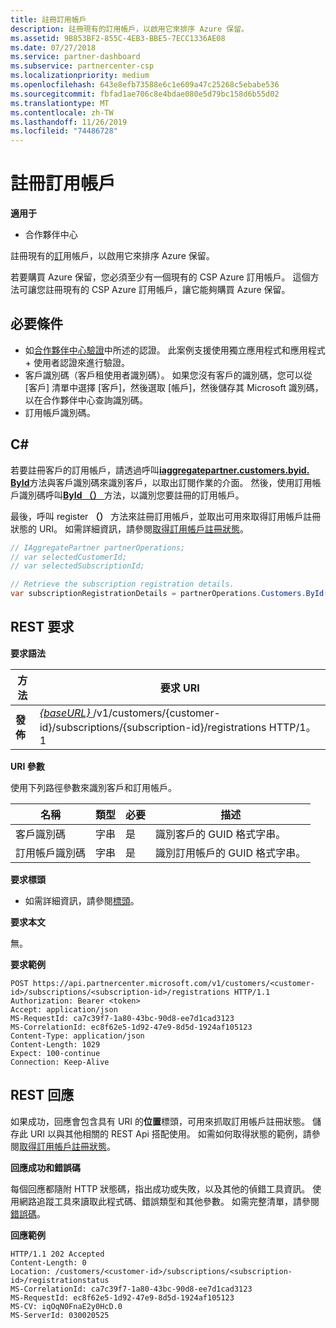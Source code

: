 ```yaml
---
title: 註冊訂用帳戶
description: 註冊現有的訂用帳戶，以啟用它來排序 Azure 保留。
ms.assetid: 9B853BF2-855C-4EB3-BBE5-7ECC1336AE08
ms.date: 07/27/2018
ms.service: partner-dashboard
ms.subservice: partnercenter-csp
ms.localizationpriority: medium
ms.openlocfilehash: 643e8efb73588e6c1e609a47c25268c5ebabe536
ms.sourcegitcommit: fbfad1ae706c8e4bdae080e5d79bc158d6b55d02
ms.translationtype: MT
ms.contentlocale: zh-TW
ms.lasthandoff: 11/26/2019
ms.locfileid: "74486728"
---
```

# <a name="register-a-subscription"></a>註冊訂用帳戶


**適用于**

- 合作夥伴中心

註冊現有的[訂](subscription-resources.md)用帳戶，以啟用它來排序 Azure 保留。  

若要購買 Azure 保留，您必須至少有一個現有的 CSP Azure 訂用帳戶。 這個方法可讓您註冊現有的 CSP Azure 訂用帳戶，讓它能夠購買 Azure 保留。 

## <a name="span-idprerequisitesspan-idprerequisitesspan-idprerequisitesprerequisites"></a><span id="Prerequisites"/><span id="prerequisites"/><span id="PREREQUISITES"/>必要條件


- 如[合作夥伴中心驗證](partner-center-authentication.md)中所述的認證。 此案例支援使用獨立應用程式和應用程式 + 使用者認證來進行驗證。
- 客戶識別碼（客戶租使用者識別碼）。 如果您沒有客戶的識別碼，您可以從 [客戶] 清單中選擇 [客戶]，然後選取 [帳戶]，然後儲存其 Microsoft 識別碼，以在合作夥伴中心查詢識別碼。
- 訂用帳戶識別碼。

## <a name="span-idc_span-idc_c"></a><span id="C_"/><span id="c_"/>C#


若要註冊客戶的訂用帳戶，請透過呼叫[**iaggregatepartner.customers.byid. ById**](https://docs.microsoft.com/dotnet/api/microsoft.store.partnercenter.customers.icustomercollection.byid)方法與客戶識別碼來識別客戶，以取出訂閱作業的介面。 然後，使用訂用帳戶識別碼呼叫[**ById （）** ](https://docs.microsoft.com/dotnet/api/microsoft.store.partnercenter.subscriptions.isubscriptioncollection.byid)方法，以識別您要註冊的訂用帳戶。 

最後，呼叫 register **（）** 方法來註冊訂用帳戶，並取出可用來取得訂用帳戶註冊狀態的 URI。 如需詳細資訊，請參閱[取得訂用帳戶註冊狀態](get-subscription-registration-status.md)。

``` csharp
// IAggregatePartner partnerOperations;
// var selectedCustomerId;
// var selectedSubscriptionId;

// Retrieve the subscription registration details.
var subscriptionRegistrationDetails = partnerOperations.Customers.ById(selectedCustomerId).Subscriptions.ById(selectedSubscriptionId).Registration.Register();
```


## <a name="span-idrest_requestspan-idrest_requestspan-idrest_requestrest-request"></a><span id="REST_Request"/><span id="rest_request"/><span id="REST_REQUEST"/>REST 要求


**要求語法**

| 方法    | 要求 URI                                                                                                                        |
|-----------|------------------------------------------------------------------------------------------------------------------------------------|
| **發佈**  | [ *{baseURL}* ](partner-center-rest-urls.md)/v1/customers/{customer-id}/subscriptions/{subscription-id}/registrations HTTP/1。1 |

 

**URI 參數**

使用下列路徑參數來識別客戶和訂用帳戶。 

| 名稱                    | 類型       | 必要 | 描述                                                   |
|-------------------------|------------|----------|---------------------------------------------------------------|
| 客戶識別碼             | 字串     | 是      | 識別客戶的 GUID 格式字串。         |
| 訂用帳戶識別碼         | 字串     | 是      | 識別訂用帳戶的 GUID 格式字串。     |

 

**要求標頭**

- 如需詳細資訊，請參閱[標頭](headers.md)。

**要求本文**

無。

**要求範例**

```http
POST https://api.partnercenter.microsoft.com/v1/customers/<customer-id>/subscriptions/<subscription-id>/registrations HTTP/1.1
Authorization: Bearer <token>
Accept: application/json
MS-RequestId: ca7c39f7-1a80-43bc-90d8-ee7d1cad3123
MS-CorrelationId: ec8f62e5-1d92-47e9-8d5d-1924af105123
Content-Type: application/json
Content-Length: 1029
Expect: 100-continue
Connection: Keep-Alive
```

## <a name="span-idrest_responsespan-idrest_responsespan-idrest_responserest-response"></a><span id="REST_Response"/><span id="rest_response"/><span id="REST_RESPONSE"/>REST 回應


如果成功，回應會包含具有 URI 的**位置**標頭，可用來抓取訂用帳戶註冊狀態。 儲存此 URI 以與其他相關的 REST Api 搭配使用。 如需如何取得狀態的範例，請參閱[取得訂用帳戶註冊狀態](get-subscription-registration-status.md)。 

**回應成功和錯誤碼**

每個回應都隨附 HTTP 狀態碼，指出成功或失敗，以及其他的偵錯工具資訊。 使用網路追蹤工具來讀取此程式碼、錯誤類型和其他參數。 如需完整清單，請參閱[錯誤碼](error-codes.md)。

**回應範例**

```http
HTTP/1.1 202 Accepted
Content-Length: 0
Location: /customers/<customer-id>/subscriptions/<subscription-id>/registrationstatus
MS-CorrelationId: ca7c39f7-1a80-43bc-90d8-ee7d1cad3123
MS-RequestId: ec8f62e5-1d92-47e9-8d5d-1924af105123
MS-CV: iqOqN0FnaE2y0HcD.0
MS-ServerId: 030020525
```

 

 




